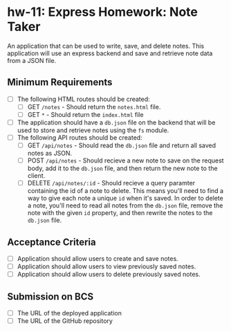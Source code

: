 # hw-11: Express Homework: Note Taker

An application that can be used to write, save, and delete notes. This application will use an express backend and save and retrieve note data from a JSON file.

## Minimum Requirements
* [ ] The following HTML routes should be created:
  *  [ ] GET `/notes` - Should return the `notes.html` file.
  *  [ ] GET `*` - Should return the `index.html` file
* [ ] The application should have a `db.json` file on the backend that will be used to store and retrieve notes using the `fs` module.
* [ ] The following API routes should be created:
  *  [ ] GET `/api/notes` - Should read the `db.json` file and return all saved notes as JSON.
  *  [ ] POST `/api/notes` - Should recieve a new note to save on the request body, add it to the `db.json` file, and then return the new note to the client.
  *  [ ] DELETE `/api/notes/:id` - Should recieve a query paramter containing the id of a note to delete. This means you'll need to find a way to give each note a unique `id` when it's saved. In order to delete a note, you'll need to read all notes from the `db.json` file, remove the note with the given `id` property, and then rewrite the notes to the `db.json` file.

## Acceptance Criteria

* [ ] Application should allow users to create and save notes.
* [ ] Application should allow users to view previously saved notes.
* [ ] Application should allow users to delete previously saved notes.

## Submission on BCS
* [ ] The URL of the deployed application
* [ ] The URL of the GitHub repository
